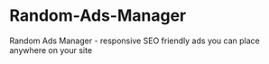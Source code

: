 # Random-Ads-Manager
Random Ads Manager - responsive SEO friendly ads you can place anywhere on your site
